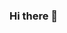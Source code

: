 ### Hi there 👋

<!--
**Kelsey-McCornack/Kelsey-McCornack** is a ✨ _special_ ✨ repository because its `README.md` (this file) appears on your GitHub profile.

Here are some ideas to get you started:

- 🔭 I’m currently working on georeferencing maps of Ancient Mesopotamia
- 🌱 I’m currently learning R, Python, & Statistics
- ⚡ Fun fact: ...
